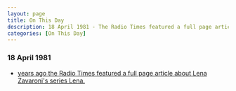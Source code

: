 ```yaml
---
layout: page
title: On This Day
description: 18 April 1981 - The Radio Times featured a full page article about Lena Zavaroni's series Lena.
categories: [On This Day]
---
```


### 18 April 1981
* [<span id="age"></span> years ago the Radio Times featured a full page article about Lena Zavaroni's series Lena.](/bbc%20one/1981/04/22/lena.html)

<!-- Script for calculating number of years ago -->
<script>
var dob = '19810418';
var year = Number(dob.substr(0, 4));
var month = Number(dob.substr(4, 2)) - 1;
var day = Number(dob.substr(6, 2));
var today = new Date();
var age = today.getFullYear() - year;
if (today.getMonth() < month || (today.getMonth() == month && today.getDate() < day)) {
  age--;
}
document.getElementById("age").innerHTML=age;
</script>

